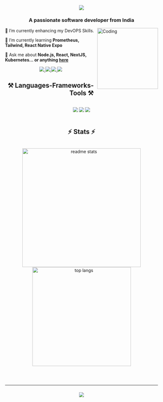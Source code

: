 <h1 align="center">
    <img src="https://readme-typing-svg.herokuapp.com/?font=Righteous&size=35&center=true&vCenter=true&width=500&height=70&duration=4000&lines=Hi+There!+👋;+I'm+Prashant+Bhardwaj!;" />
</h1>

<h3 align="center">A passionate software developer from India </h3>
<img align="right" alt="Coding" width="200" src="https://cdn.dribbble.com/users/1162077/screenshots/3848914/programmer.gif">

<div align="left">
 
 🔭 I’m currently enhancing my DevOPS Skills.
 
 🌱 I’m currently learning **Prometheus, Tailwind, React Native Expo**

💬 Ask me about **Node.js, React, NextJS, Kubernetes... or anything [here](https://github.com/Prashant20nov2003/Prashant20nov2003/issues)**

 </div>
 <div align="center"> 
 <a href="mailto:prashanttbhardwajj@gmail.com">
    <img src="https://img.shields.io/badge/Gmail-333333?style=for-the-badge&logo=gmail&logoColor=red" />
  </a>
  <a href="https://www.linkedin.com/in/prashant-bhardwaj-872975250/" target="_blank">
    <img src="https://img.shields.io/badge/LinkedIn-0077B5?style=for-the-badge&logo=linkedin&logoColor=white" target="_blank" />
  </a>
      <a>
          <a href="https://twitter.com/BigSamosa20" target="_blank">
               <img src="https://img.shields.io/badge/Twitter-1DA1F2?style=for-the-badge&logo=twitter&logoColor=white" target="_blank" />
     </a>
     <a>
          <a href="https://leetcode.com/Prashant20nov2003/" target="_blank">
               <img src="https://img.shields.io/badge/-LeetCode-FFA116?style=for-the-badge&logo=LeetCode&logoColor=black" target="_blank" />
     </a>


<h2 align="center">⚒️ Languages-Frameworks-Tools ⚒️</h2>
<br/>
<div align="center">
    <img src="https://skillicons.dev/icons?i=react,vue,angular,nextjs,nestjs,mui,tailwind,redux,redis,figma," />
    <img src="https://skillicons.dev/icons?i=go,javascript,typescript,nodejs,express,prisma,postgres,supabase,mongodb," />
    <img src="https://skillicons.dev/icons?i=aws,docker,kubernetes,githubactions,jenkins,nginx,grafana,prometheus,ansible," />
<br>
</div>
<br/>

<h2 align="center">⚡ Stats ⚡</h2>
<br>
<div align=center>
  <img width=390 src="https://github-readme-stats-salesp07.vercel.app/api?username=Prashant20nov2003&count_private=true&show_icons=true&theme=react&rank_icon=github&border_radius=10" alt="readme stats" />
  <br/>
  <img width=325 align="center" src="https://github-readme-stats-salesp07.vercel.app/api/top-langs/?username=Prashant20nov2003&hide=HTML&langs_count=8&layout=compact&theme=react&border_radius=10&size_weight=0.5&count_weight=0.5&exclude_repo=github-readme-stats" alt="top langs" />
</div>

<br/><br/>

<hr/>

<h3 align="center">
    <img src="https://readme-typing-svg.herokuapp.com/?font=Righteous&size=25&center=true&vCenter=true&width=500&height=70&duration=4000&lines=Thanks+for+visiting!+✌️;+Shoot+me+a+message+on+Linkedin!;I'm+always+down+to+collab+:)">
</h3>

<br/>
